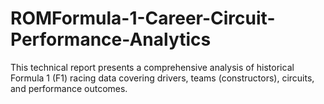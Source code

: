 # ROMFormula-1-Career-Circuit-Performance-Analytics
This technical report presents a comprehensive analysis of historical Formula 1 (F1) racing data covering drivers, teams (constructors), circuits, and performance outcomes. 
